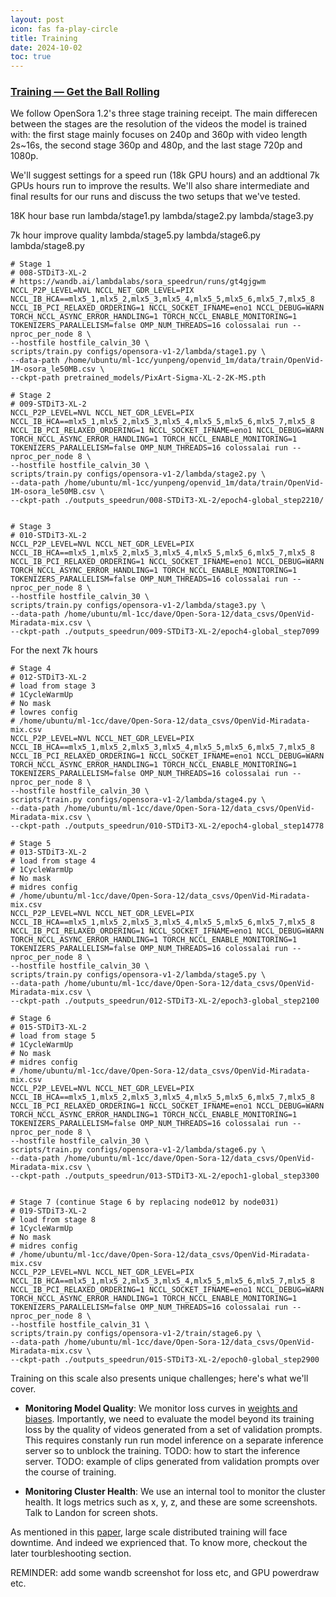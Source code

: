 ```yaml
---
layout: post
icon: fas fa-play-circle
title: Training
date: 2024-10-02
toc: true
---
```



### [**Training** — Get the Ball Rolling](../04-training)

We follow OpenSora 1.2's three stage training receipt. The main differecen between the stages are the resolution of the videos the model is trained with: the first stage mainly focuses on 240p and 360p with video length 2s~16s, the second stage 360p and 480p, and the last stage 720p and 1080p. 

We'll suggest settings for a speed run (18k GPU hours) and an addtional 7k GPUs hours run to improve the results. We'll also share intermediate and final results for our runs and discuss the two setups that we've tested. 

18K hour base run
lambda/stage1.py
lambda/stage2.py
lambda/stage3.py

7k hour improve quality
lambda/stage5.py 
lambda/stage6.py 
lambda/stage8.py

```
# Stage 1
# 008-STDiT3-XL-2
# https://wandb.ai/lambdalabs/sora_speedrun/runs/gt4gjgwm
NCCL_P2P_LEVEL=NVL NCCL_NET_GDR_LEVEL=PIX NCCL_IB_HCA==mlx5_1,mlx5_2,mlx5_3,mlx5_4,mlx5_5,mlx5_6,mlx5_7,mlx5_8 NCCL_IB_PCI_RELAXED_ORDERING=1 NCCL_SOCKET_IFNAME=eno1 NCCL_DEBUG=WARN TORCH_NCCL_ASYNC_ERROR_HANDLING=1 TORCH_NCCL_ENABLE_MONITORING=1 TOKENIZERS_PARALLELISM=false OMP_NUM_THREADS=16 colossalai run --nproc_per_node 8 \
--hostfile hostfile_calvin_30 \
scripts/train.py configs/opensora-v1-2/lambda/stage1.py \
--data-path /home/ubuntu/ml-1cc/yunpeng/openvid_1m/data/train/OpenVid-1M-osora_le50MB.csv \
--ckpt-path pretrained_models/PixArt-Sigma-XL-2-2K-MS.pth

# Stage 2
# 009-STDiT3-XL-2
NCCL_P2P_LEVEL=NVL NCCL_NET_GDR_LEVEL=PIX NCCL_IB_HCA==mlx5_1,mlx5_2,mlx5_3,mlx5_4,mlx5_5,mlx5_6,mlx5_7,mlx5_8 NCCL_IB_PCI_RELAXED_ORDERING=1 NCCL_SOCKET_IFNAME=eno1 NCCL_DEBUG=WARN TORCH_NCCL_ASYNC_ERROR_HANDLING=1 TORCH_NCCL_ENABLE_MONITORING=1 TOKENIZERS_PARALLELISM=false OMP_NUM_THREADS=16 colossalai run --nproc_per_node 8 \
--hostfile hostfile_calvin_30 \
scripts/train.py configs/opensora-v1-2/lambda/stage2.py \
--data-path /home/ubuntu/ml-1cc/yunpeng/openvid_1m/data/train/OpenVid-1M-osora_le50MB.csv \
--ckpt-path ./outputs_speedrun/008-STDiT3-XL-2/epoch4-global_step2210/


# Stage 3
# 010-STDiT3-XL-2
NCCL_P2P_LEVEL=NVL NCCL_NET_GDR_LEVEL=PIX NCCL_IB_HCA==mlx5_1,mlx5_2,mlx5_3,mlx5_4,mlx5_5,mlx5_6,mlx5_7,mlx5_8 NCCL_IB_PCI_RELAXED_ORDERING=1 NCCL_SOCKET_IFNAME=eno1 NCCL_DEBUG=WARN TORCH_NCCL_ASYNC_ERROR_HANDLING=1 TORCH_NCCL_ENABLE_MONITORING=1 TOKENIZERS_PARALLELISM=false OMP_NUM_THREADS=16 colossalai run --nproc_per_node 8 \
--hostfile hostfile_calvin_30 \
scripts/train.py configs/opensora-v1-2/lambda/stage3.py \
--data-path /home/ubuntu/ml-1cc/dave/Open-Sora-12/data_csvs/OpenVid-Miradata-mix.csv \
--ckpt-path ./outputs_speedrun/009-STDiT3-XL-2/epoch4-global_step7099
```

For the next 7k hours
```
# Stage 4
# 012-STDiT3-XL-2
# load from stage 3
# 1CycleWarmUp
# No mask
# lowres config
# /home/ubuntu/ml-1cc/dave/Open-Sora-12/data_csvs/OpenVid-Miradata-mix.csv
NCCL_P2P_LEVEL=NVL NCCL_NET_GDR_LEVEL=PIX NCCL_IB_HCA==mlx5_1,mlx5_2,mlx5_3,mlx5_4,mlx5_5,mlx5_6,mlx5_7,mlx5_8 NCCL_IB_PCI_RELAXED_ORDERING=1 NCCL_SOCKET_IFNAME=eno1 NCCL_DEBUG=WARN TORCH_NCCL_ASYNC_ERROR_HANDLING=1 TORCH_NCCL_ENABLE_MONITORING=1 TOKENIZERS_PARALLELISM=false OMP_NUM_THREADS=16 colossalai run --nproc_per_node 8 \
--hostfile hostfile_calvin_30 \
scripts/train.py configs/opensora-v1-2/lambda/stage4.py \
--data-path /home/ubuntu/ml-1cc/dave/Open-Sora-12/data_csvs/OpenVid-Miradata-mix.csv \
--ckpt-path ./outputs_speedrun/010-STDiT3-XL-2/epoch4-global_step14778

# Stage 5
# 013-STDiT3-XL-2
# load from stage 4
# 1CycleWarmUp
# No mask
# midres config
# /home/ubuntu/ml-1cc/dave/Open-Sora-12/data_csvs/OpenVid-Miradata-mix.csv
NCCL_P2P_LEVEL=NVL NCCL_NET_GDR_LEVEL=PIX NCCL_IB_HCA==mlx5_1,mlx5_2,mlx5_3,mlx5_4,mlx5_5,mlx5_6,mlx5_7,mlx5_8 NCCL_IB_PCI_RELAXED_ORDERING=1 NCCL_SOCKET_IFNAME=eno1 NCCL_DEBUG=WARN TORCH_NCCL_ASYNC_ERROR_HANDLING=1 TORCH_NCCL_ENABLE_MONITORING=1 TOKENIZERS_PARALLELISM=false OMP_NUM_THREADS=16 colossalai run --nproc_per_node 8 \
--hostfile hostfile_calvin_30 \
scripts/train.py configs/opensora-v1-2/lambda/stage5.py \
--data-path /home/ubuntu/ml-1cc/dave/Open-Sora-12/data_csvs/OpenVid-Miradata-mix.csv \
--ckpt-path ./outputs_speedrun/012-STDiT3-XL-2/epoch3-global_step2100

# Stage 6
# 015-STDiT3-XL-2
# load from stage 5
# 1CycleWarmUp
# No mask
# midres config
# /home/ubuntu/ml-1cc/dave/Open-Sora-12/data_csvs/OpenVid-Miradata-mix.csv
NCCL_P2P_LEVEL=NVL NCCL_NET_GDR_LEVEL=PIX NCCL_IB_HCA==mlx5_1,mlx5_2,mlx5_3,mlx5_4,mlx5_5,mlx5_6,mlx5_7,mlx5_8 NCCL_IB_PCI_RELAXED_ORDERING=1 NCCL_SOCKET_IFNAME=eno1 NCCL_DEBUG=WARN TORCH_NCCL_ASYNC_ERROR_HANDLING=1 TORCH_NCCL_ENABLE_MONITORING=1 TOKENIZERS_PARALLELISM=false OMP_NUM_THREADS=16 colossalai run --nproc_per_node 8 \
--hostfile hostfile_calvin_30 \
scripts/train.py configs/opensora-v1-2/lambda/stage6.py \
--data-path /home/ubuntu/ml-1cc/dave/Open-Sora-12/data_csvs/OpenVid-Miradata-mix.csv \
--ckpt-path ./outputs_speedrun/013-STDiT3-XL-2/epoch1-global_step3300


# Stage 7 (continue Stage 6 by replacing node012 by node031)
# 019-STDiT3-XL-2
# load from stage 8
# 1CycleWarmUp
# No mask
# midres config
# /home/ubuntu/ml-1cc/dave/Open-Sora-12/data_csvs/OpenVid-Miradata-mix.csv
NCCL_P2P_LEVEL=NVL NCCL_NET_GDR_LEVEL=PIX NCCL_IB_HCA==mlx5_1,mlx5_2,mlx5_3,mlx5_4,mlx5_5,mlx5_6,mlx5_7,mlx5_8 NCCL_IB_PCI_RELAXED_ORDERING=1 NCCL_SOCKET_IFNAME=eno1 NCCL_DEBUG=WARN TORCH_NCCL_ASYNC_ERROR_HANDLING=1 TORCH_NCCL_ENABLE_MONITORING=1 TOKENIZERS_PARALLELISM=false OMP_NUM_THREADS=16 colossalai run --nproc_per_node 8 \
--hostfile hostfile_calvin_31 \
scripts/train.py configs/opensora-v1-2/train/stage6.py \
--data-path /home/ubuntu/ml-1cc/dave/Open-Sora-12/data_csvs/OpenVid-Miradata-mix.csv \
--ckpt-path ./outputs_speedrun/015-STDiT3-XL-2/epoch0-global_step2900
```

Training on this scale also presents unique challenges; here's what we'll cover.
- **Monitoring Model Quality**: We monitor loss curves in [weights and biases](https://wandb.com). Importantly, we need to evaluate the model beyond its training loss by the quality of videos generated from a set of validation prompts. This requires constanly run run model inference on a separate inference server so to unblock the training.
TODO: how to start the inference server. 
TODO: example of clips generated from validation prompts over the course of training.

- **Monitoring Cluster Health**:
We use an internal tool to monitor the cluster health. It logs metrics such as x, y, z, and these are some screenshots.
Talk to Landon for screen shots.

As mentioned in this [paper](https://scontent-sjc3-1.xx.fbcdn.net/v/t39.2365-6/453304228_1160109801904614_7143520450792086005_n.pdf?_nc_cat=108&ccb=1-7&_nc_sid=3c67a6&_nc_ohc=D3eIShkp1TcQ7kNvgE-JJzm&_nc_ht=scontent-sjc3-1.xx&_nc_gid=ALn92M1rjShxW06X9RGrGBT&oh=00_AYBxxn4Xx7EA2XpjH0xWOopzeB3-ZtDTZUZRkQXl6322RA&oe=6705DE47), large scale distributed training will face downtime. And indeed we exprienced that. To know more, checkout the later tourbleshooting section.

REMINDER: add some wandb screenshot for loss etc, and GPU powerdraw etc.
